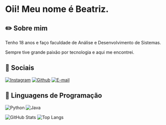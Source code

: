 
# Oii! Meu nome é Beatriz.




## ✏️ Sobre mim
Tenho 18 anos e faço faculdade de Análise e Desenvolvimento de Sistemas.
<p> Sempre tive grande paixão por tecnologia e aqui me encontrei. </p>


## 🔗 Sociais
[![Instagram](https://img.shields.io/badge/Instagram-000?style=for-the-badge&logo=instagram&logoColor=1589F0)](https://www.instagram.com/beatriz.fag/)
[![Github](https://img.shields.io/badge/Github-000?style=for-the-badge&logo=Github&logoColor=1589F0)](https://www.github.com/beatrizfag06)
[![E-mail](https://img.shields.io/badge/-Email-000?style=for-the-badge&logo=microsoft-outlook&logoColor=1589F0)](biafagundes09@gmail.com)

## 👾 Linguagens de Programação
![Python](https://img.shields.io/badge/Python-000?style=for-the-badge&logo=python)
![Java](https://img.shields.io/badge/Java-000?style=for-the-badge&logo=java)

![GitHub Stats](https://github-readme-stats.vercel.app/api?username=beatrizfag06&theme=transparent&bg_color=000&border_color=1589F0&show_icons=true&icon_color=1589F0&title_color=1589F0&text_color=1589F0)
![Top Langs](https://github-readme-stats-git-masterrstaa-rickstaa.vercel.app/api/top-langs/?username=beatrizfag06&layout=compact&bg_color=000&border_color=1589F0&title_color=1589F0&text_color=1589F0)
